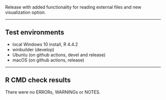
Release with added functionality for reading external files and new visualization option.

----

## Test environments

* local Windows 10 install, R 4.4.2
* winbuilder (develop)
* Ubuntu (on github actions, devel and release)
* macOS (on github actions, release)

----

## R CMD check results

There were no ERRORs, WARNINGs or NOTES.
